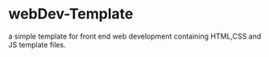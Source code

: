 # webDev-Template
a simple template for front end web development containing HTML,CSS and JS template files.
